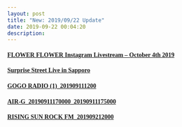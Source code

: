 ```yaml
---
layout: post
title: "New: 2019/09/22 Update"
date: 2019-09-22 00:04:20
description: 
---
```


<h4 id="-font-face-segoe-ui-symbol-flower-flower-instagram-livestream-october-4th-2019-font-https-mega-nz-s5hhvada-nyslzhcabcxtueantvqkypjs1tj6o1nizuil_mubnia-"><a href="https://mega.nz/#!s5hhVaDa!NYsLzhcabCxtueanTvQKypjs1tj6O1nIzUIl_mUbNIA"><font face="Segoe UI Symbol">FLOWER FLOWER Instagram Livestream – October 4th 2019</font></a></h4>

<ul></ul>

<h4 id="-font-face-segoe-ui-symbol-surprise-street-live-in-sapporo-font-https-mega-nz-fo4jnisz-0_0ilarpowu7hhrqleabmdlhwst0nyqgp2onb6pjiyy-"><a href="https://mega.nz/#!Fo4jnISZ!0_0ilarpowu7hhrQleabmdlHwst0nYQgp2onB6pjiYY"><font face="Segoe UI Symbol">Surprise Street Live in Sapporo</font></a></h4>

<ul></ul>

<h4 id="-font-face-segoe-ui-symbol-gogo-radio-1-_201909111200-font-https-mega-nz-v44dhyat-a4j6le7funq5qsks9-aewlwas0ycmpjlxgmslliszsk-"><a href="https://mega.nz/#!V44DhYaT!a4j6LE7FunQ5qsKS9-aeWLWaS0ycMpJlxGmSLLIsZsk"><font face="Segoe UI Symbol">GOGO RADIO (1)_201909111200</font></a></h4>

<ul></ul>

<h4 id="-font-face-segoe-ui-symbol-air-g_20190911170000_20190911175000-font-https-mega-nz-m9a0msak-xufakpe2qmofxpocaxcys10b8lyckncrg-s7-z334mq-"><a href="https://mega.nz/#!M9A0mSaK!xUfakPe2qMoFxPOcAxcYs10B8lyCkNcrG-S7-z334mQ"><font face="Segoe UI Symbol">AIR-G_20190911170000_20190911175000</font></a></h4>

<ul></ul>

<h4 id="-font-face-segoe-ui-symbol-rising-sun-rock-fm_201909212000-font-https-mega-nz-8tpxdadz-m9lso6-njtrftkefphjul7pfccf1fdr_juzjodkhcga-"><a href="https://mega.nz/#!8tpxDADZ!M9lSO6-njtRFTkEFPHJuL7PfCCf1FDr_jUzJOdKhcGA"><font face="Segoe UI Symbol">RISING SUN ROCK FM_201909212000</font></a></h4>
